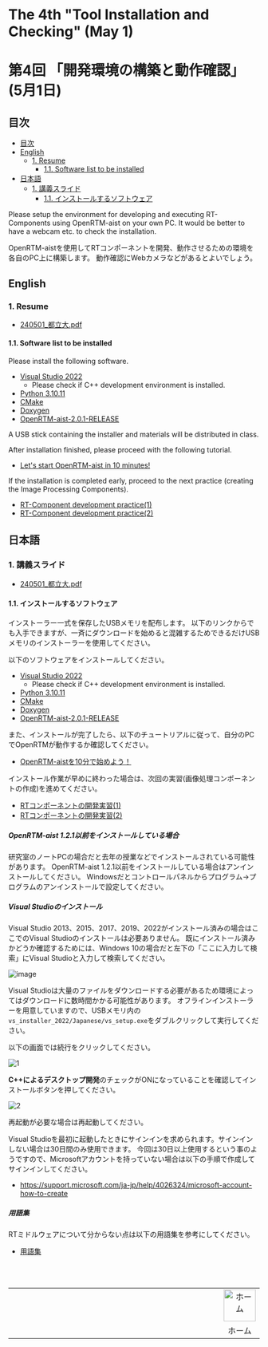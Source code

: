 # The 4th "Tool Installation and Checking" (May 1)
# 第4回 「開発環境の構築と動作確認」 (5月1日)

## 目次
<!-- TOC -->

- [目次](#目次)
- [English](#english)
    - [1. Resume](#1-resume)
        - [1.1. Software list to be installed](#11-software-list-to-be-installed)
- [日本語](#日本語)
    - [1. 講義スライド](#1-講義スライド)
        - [1.1. インストールするソフトウェア](#11-インストールするソフトウェア)

<!-- /TOC -->


Please setup the environment for developing and executing RT-Components using OpenRTM-aist on your own PC.
It would be better to have a webcam etc. to check the installation.

OpenRTM-aistを使用してRTコンポーネントを開発、動作させるための環境を各自のPC上に構築します。
動作確認にWebカメラなどがあるとよいでしょう。

## English
### 1. Resume

- [240501_都立大.pdf](240501_都立大.pdf)

#### 1.1. Software list to be installed

Please install the following software.

- [Visual Studio 2022](https://openrtm.org/openrtm/ja/node/6650)
  - Please check if C++ development environment is installed.
- [Python 3.10.11](https://www.python.org/ftp/python/3.10.11/python-3.10.11-amd64.exe)
- [CMake](https://github.com/Kitware/CMake/releases/download/v3.29.2/cmake-3.29.2-windows-x86_64.msi)
- [Doxygen](https://www.doxygen.nl/download.html)
- [OpenRTM-aist-2.0.1-RELEASE](https://openrtm.org/pub/Windows/OpenRTM-aist/2.0/OpenRTM-aist-2.0.1-RELEASE_x86_64.msi)

A USB stick containing the installer and materials will be distributed in class.

After installation finished, please proceed with the following tutorial.

- [Let's start OpenRTM-aist in 10 minutes!](https://openrtm.org/openrtm/en/doc/installation/lets_start)

If the installation is completed early, proceed to the next practice (creating the Image Processing Components).

- [RT-Component development practice(1)](240508)
- [RT-Component development practice(2)](240522)

## 日本語
### 1. 講義スライド

- [240501_都立大.pdf](240501_都立大.pdf)

#### 1.1. インストールするソフトウェア

インストーラー一式を保存したUSBメモリを配布します。
以下のリンクからでも入手できますが、一斉にダウンロードを始めると混雑するためできるだけUSBメモリのインストーラーを使用してください。

以下のソフトウェアをインストールしてください。

- [Visual Studio 2022](https://openrtm.org/openrtm/ja/node/6650)
  - Please check if C++ development environment is installed.
- [Python 3.10.11](https://www.python.org/ftp/python/3.10.11/python-3.10.11-amd64.exe)
- [CMake](https://github.com/Kitware/CMake/releases/download/v3.29.2/cmake-3.29.2-windows-x86_64.msi)
- [Doxygen](https://www.doxygen.nl/download.html)
- [OpenRTM-aist-2.0.1-RELEASE](https://openrtm.org/pub/Windows/OpenRTM-aist/2.0/OpenRTM-aist-2.0.1-RELEASE_x86_64.msi)

また、インストールが完了したら、以下のチュートリアルに従って、自分のPCでOpenRTMが動作するか確認してください。

- [OpenRTM-aistを10分で始めよう！](https://openrtm.org/openrtm/ja/doc/installation/lets_start)

インストール作業が早めに終わった場合は、次回の実習(画像処理コンポーネントの作成)を進めてください。

- [RTコンポーネントの開発実習(1)](240508)
- [RTコンポーネントの開発実習(2)](240522)


##### OpenRTM-aist 1.2.1以前をインストールしている場合

研究室のノートPCの場合だと去年の授業などでインストールされている可能性があります。
OpenRTM-aist 1.2.1以前をインストールしている場合はアンインストールしてください。
Windowsだとコントロールパネルからプログラム->プログラムのアンインストールで設定してください。


##### Visual Studioのインストール

Visual Studio 2013、2015、2017、2019、2022がインストール済みの場合はここでのVisual Studioのインストールは必要ありません。
既にインストール済みかどうか確認するためには、Windows 10の場合だと左下の「ここに入力して検索」にVisual Studioと入力して検索してください。

![image](https://user-images.githubusercontent.com/6216077/57737846-177bf280-76e8-11e9-87a2-d2be8ef5373f.png)


Visual Studioは大量のファイルをダウンロードする必要があるため環境によってはダウンロードに数時間かかる可能性があります。
オフラインインストーラーを用意していますので、USBメモリ内の`vs_installer_2022/Japanese/vs_setup.exe`をダブルクリックして実行してください。

以下の画面では続行をクリックしてください。

![1](https://user-images.githubusercontent.com/6216077/57740967-58c6cf00-76f5-11e9-987c-21694c914be7.png)

**C++によるデスクトップ開発**のチェックがONになっていることを確認してインストールボタンを押してください。

![2](https://user-images.githubusercontent.com/6216077/57740996-81e75f80-76f5-11e9-9614-e2f53b37144b.png)

再起動が必要な場合は再起動してください。

Visual Studioを最初に起動したときにサインインを求められます。サインインしない場合は30日間のみ使用できます。
今回は30日以上使用するという事のようですので、Microsoftアカウントを持っていない場合は以下の手順で作成してサインインしてください。

- https://support.microsoft.com/ja-jp/help/4026324/microsoft-account-how-to-create

##### 用語集

RTミドルウェアについて分からない点は以下の用語集を参考にしてください。

- [用語集](https://nobu19800.github.io/RTM-Lua/docs/glossary.html)


<br/>
<br/>

<table width="100%" style="border:none;">
<tr style="border:none;"><td width="95%" style="border:none;"></td>
<td style="border:none;"><div style="text-align: center"><a href="/TMU-Ubiquitous-Robotics/"><img src="/TMU-Ubiquitous-Robotics/figs/home_small.png" height="64" alt="ホーム"></a></div></td>
</tr>
<tr style="border:none;"><td style="border:none;"></td><td style="border:none;"><div style="text-align: center">ホーム</div></td></tr>
</table>
